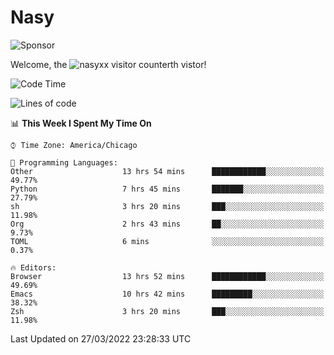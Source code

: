 # Nasy

<!--
<p align="center">
<img height="200" src="https://github-readme-stats.vercel.app/api?username=nasyxx&count_private=true&show_icons=true&theme=dracula&include_all_commits=true"/>
<img height="200" src="https://github-readme-stats.vercel.app/api/top-langs/?username=nasyxx&theme=dracula&hide=html,jupyter+notebook&count_private=true&show_icons=true"/>
</p>

  
----------------
-->

![Sponsor](https://img.shields.io/static/v1.svg?label=Sponsor&message=%E2%9D%A4&logo=GitHub&style=flat&color=pink)
 
Welcome, the ![nasyxx visitor counter](https://count.getloli.com/get/@nasyxx?theme=rule34)th vistor!
 
<!--START_SECTION:waka-->
![Code Time](http://img.shields.io/badge/Code%20Time-2%2C091%20hrs%2013%20mins-blue)

![Lines of code](https://img.shields.io/badge/From%20Hello%20World%20I%27ve%20Written-5%20Million%20lines%20of%20code-blue)

📊 **This Week I Spent My Time On** 

```text
⌚︎ Time Zone: America/Chicago

💬 Programming Languages: 
Other                    13 hrs 54 mins      ████████████░░░░░░░░░░░░░   49.77% 
Python                   7 hrs 45 mins       ███████░░░░░░░░░░░░░░░░░░   27.79% 
sh                       3 hrs 20 mins       ███░░░░░░░░░░░░░░░░░░░░░░   11.98% 
Org                      2 hrs 43 mins       ██░░░░░░░░░░░░░░░░░░░░░░░   9.73% 
TOML                     6 mins              ░░░░░░░░░░░░░░░░░░░░░░░░░   0.37%

🔥 Editors: 
Browser                  13 hrs 52 mins      ████████████░░░░░░░░░░░░░   49.69% 
Emacs                    10 hrs 42 mins      █████████░░░░░░░░░░░░░░░░   38.32% 
Zsh                      3 hrs 20 mins       ███░░░░░░░░░░░░░░░░░░░░░░   11.98%

```


 Last Updated on 27/03/2022 23:28:33 UTC
<!--END_SECTION:waka-->

<!-- ![visitors](https://visitor-badge.laobi.icu/badge?page_id=nasyxx.nasyxx) -->
